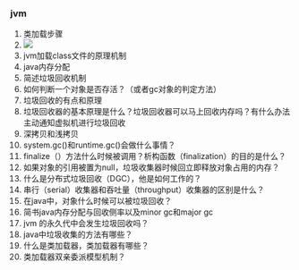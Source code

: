 ### jvm
1. 类加载步骤
1. ![](E:\study-document\面试\image\class-loadding.jpg)
2. jvm加载class文件的原理机制
3. java内存分配
4. 简述垃圾回收机制
5. 如何判断一个对象是否存活？（或者gc对象的判定方法）
6. 垃圾回收的有点和原理
7. 垃圾回收器的基本原理是什么？垃圾回收器可以马上回收内存吗？有什么办法主动通知虚拟机进行垃圾回收
8. 深拷贝和浅拷贝
9. system.gc()和runtime.gc()会做什么事情？
10. finalize（）方法什么时候被调用？析构函数（finalization）的目的是什么？
11. 如果对象的引用被置为null，垃圾收集器时候回立即释放对象占用的内存？
12. 什么是分布式垃圾回收（DGC），他是如何工作的？
13. 串行（serial）收集器和吞吐量（throughput）收集器的区别是什么？
14. 在java中，对象什么时候可以被垃圾回收？
15. 简书java内存分配与回收侧率以及minor gc和major gc
16. jvm 的永久代中会发生垃圾回收吗？
17. java中垃圾收集的方法有哪些？
18. 什么是类加载器，类加载器有哪些？
19. 类加载器双亲委派模型机制？